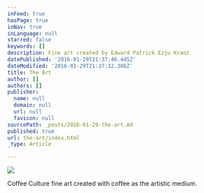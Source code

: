 ```yaml
---
inFeed: true
hasPage: true
inNav: true
inLanguage: null
starred: false
keywords: []
description: Fine art created by Edward Patrick Ezju Kranz
datePublished: '2016-01-29T21:37:46.445Z'
dateModified: '2016-01-29T21:37:32.386Z'
title: The Art
author: []
authors: []
publisher:
  name: null
  domain: null
  url: null
  favicon: null
sourcePath: _posts/2016-01-29-the-art.md
published: true
url: the-art/index.html
_type: Article

---
```

![](https://the-grid-user-content.s3-us-west-2.amazonaws.com/a2d0a4a1-0060-4197-9464-4d10a4857e64.jpg)

Coffee Culture fine art created with coffee as the artistic medium.
